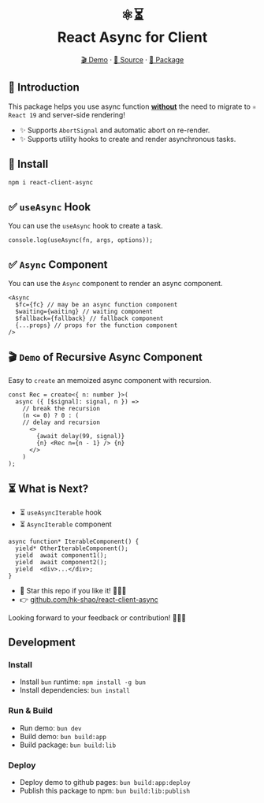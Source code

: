 <h1 align="center">
  ⚛️⏳
  <br/>
  React Async for Client
</h1>

<p align="center">
  <a href="https://shao.fun/react-client-async/" target="_blank">🎬 Demo</a>
  <span> · </span>
  <a href="https://github.com/HK-SHAO/react-client-async" target="_blank">🌟 Source</a>
  <span> · </span>
  <a href="https://www.npmjs.com/package/react-client-async" target="_blank">🚀 Package</a>
</p>

## 👋 Introduction


This package helps you use async function **<u>without</u>** the need to migrate to `⚛️ React 19` and server-side rendering! 

- ✨ Supports `AbortSignal` and automatic abort on re-render.
- ✨ Supports utility hooks to create and render asynchronous tasks.

## 🚀 Install

```bash
npm i react-client-async
```


## ✅ `useAsync` Hook

You can use the `useAsync` hook to create a task.

```tsx
console.log(useAsync(fn, args, options));
```


## ✅ `Async` Component

You can use the `Async` component to render an async component.

```tsx
<Async
  $fc={fc} // may be an async function component
  $waiting={waiting} // waiting component
  $fallback={fallback} // fallback component
  {...props} // props for the function component
/>
```

## 🎬 `Demo` of Recursive Async Component

Easy to `create` an memoized async component with recursion.

```tsx
const Rec = create<{ n: number }>(
  async ({ [$signal]: signal, n }) =>
    // break the recursion
    (n <= 0) ? 0 : (
    // delay and recursion
      <>
        {await delay(99, signal)}
        {n} <Rec n={n - 1} /> {n}
      </>
    )
);
```

## ⏳ What is Next?

- ⏳ `useAsyncIterable` hook
- ⏳ `AsyncIterable` component

```tsx
async function* IterableComponent() {
  yield* OtherIterableComponent();
  yield  await component1();
  yield  await component2();
  yield  <div>...</div>;
}
```

- 🌟 Star this repo if you like it! 🤩🤩🤩
- 👉 [github.com/hk-shao/react-client-async](https://github.com/HK-SHAO/react-client-async)

Looking forward to your feedback or contribution! 🚀🚀🚀


## Development

### Install
- Install `bun` runtime: `npm install -g bun`
- Install dependencies: `bun install`

### Run & Build
- Run demo: `bun dev`
- Build demo: `bun build:app`
- Build package: `bun build:lib`

### Deploy
- Deploy demo to github pages: `bun build:app:deploy`
- Publish this package to npm: `bun build:lib:publish`